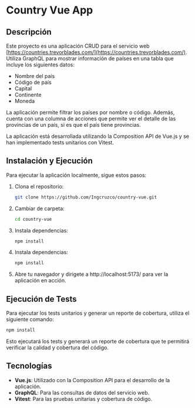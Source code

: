 # Country Vue App

## Descripción

Este proyecto es una aplicación CRUD para el servicio web [https://countries.trevorblades.com/](https://countries.trevorblades.com/). Utiliza GraphQL para mostrar información de países en una tabla que incluye los siguientes datos:

- Nombre del país
- Código de país
- Capital
- Continente
- Moneda

La aplicación permite filtrar los países por nombre o código. Además, cuenta con una columna de acciones que permite ver el detalle de las provincias de un país, si es que el país tiene provincias.

La aplicación está desarrollada utilizando la Composition API de Vue.js y se han implementado tests unitarios con Vitest.

## Instalación y Ejecución

Para ejecutar la aplicación localmente, sigue estos pasos:

1. Clona el repositorio:
   ```bash
   git clone https://github.com/Ingcruzco/country-vue.git
   ```
2. Cambiar de carpeta:
   ```bash
   cd country-vue
   ```
3. Instala dependencias:
   ```bash
   npm install
   ```
4. Instala dependencias:
   ```bash
   npm install
   ```
5. Abre tu navegador y dirigete a http://localhost:5173/ para ver la aplicación en acción.

## Ejecución de Tests

Para ejecutar los tests unitarios y generar un reporte de cobertura, utiliza el siguiente comando:

```bash
npm install
```

Esto ejecutará los tests y generará un reporte de cobertura que te permitirá verificar la calidad y cobertura del código.

## Tecnologías

- **Vue.js**: Utilizado con la Composition API para el desarrollo de la aplicación.
- **GraphQL**: Para las consultas de datos del servicio web.
- **Vitest**: Para las pruebas unitarias y cobertura de código.
